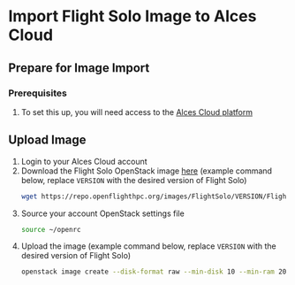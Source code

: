# Import Flight Solo Image to Alces Cloud

## Prepare for Image Import 

### Prerequisites

1. To set this up, you will need access to the [Alces Cloud platform](https://alces-cloud-docs.alces-flight.com/starter/)

## Upload Image

1. Login to your Alces Cloud account
1. Download the Flight Solo OpenStack image [here](https://repo.openflighthpc.org/?prefix=images/FlightSolo/) (example command below, replace `VERSION` with the desired version of Flight Solo)
    ```bash
    wget https://repo.openflighthpc.org/images/FlightSolo/VERSION/Flight_Solo_VERSION_generic-cloudinit.raw
    ```
1. Source your account OpenStack settings file
    ```bash
    source ~/openrc
    ```
1. Upload the image (example command below, replace `VERSION` with the desired version of Flight Solo)
    ```bash
    openstack image create --disk-format raw --min-disk 10 --min-ram 2048 --file Flight_Solo_VERSION_generic-cloudinit.raw "Flight Solo VERSION"
    ```

